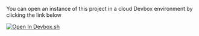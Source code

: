 You can open an instance of this project in a cloud Devbox environment by clicking the link below

[![Open In Devbox.sh](https://jetpack.io/img/devbox/open-in-devbox.svg)](https://devbox.sh/https://github.com/Chukwuedo/my_dev_environment)
